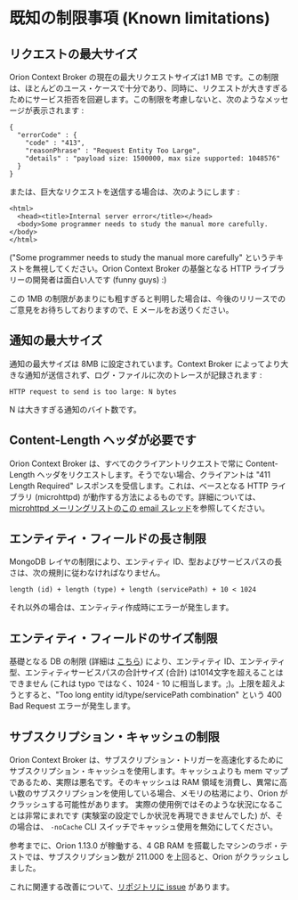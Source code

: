 # 既知の制限事項 (Known limitations)

## リクエストの最大サイズ

Orion Context Broker の現在の最大リクエストサイズは1 MB です。この制限は、ほとんどのユース・ケースで十分であり、同時に、リクエストが大きすぎるためにサービス拒否を回避します。この制限を考慮しないと、次のようなメッセージが表示されます :

```
{
  "errorCode" : {
    "code" : "413",
    "reasonPhrase" : "Request Entity Too Large",
    "details" : "payload size: 1500000, max size supported: 1048576"
  }
}
```

または、巨大なリクエストを送信する場合は、次のようにします :

    <html>
      <head><title>Internal server error</title></head>
      <body>Some programmer needs to study the manual more carefully.</body>
    </html>

("Some programmer needs to study the manual more carefully" というテキストを無視してください。Orion Context Broker の基盤となる HTTP ライブラリーの開発者は面白い人です (funny guys) :)

この 1MB の制限があまりにも粗すぎると判明した場合は、今後のリリースでのご意見をお待ちしておりますので、E メールをお送りください。


## 通知の最大サイズ

通知の最大サイズは 8MB に設定されています。Context Broker によってより大きな通知が送信されず、ログ・ファイルに次のトレースが記録されます :

    HTTP request to send is too large: N bytes

N は大きすぎる通知のバイト数です。

## Content-Length ヘッダが必要です

Orion Context Broker は、すべてのクライアントリクエストで常に Content-Length ヘッダをリクエストします。そうでない場合、クライアントは "411 Length Required" レスポンスを受信します。これは、ベースとなる HTTP ライブラリ (microhttpd) が動作する方法によるものです。詳細については、[microhttpd メーリングリストのこの email スレッド](http://lists.gnu.org/archive/html/libmicrohttpd/2014-01/msg00063.html)を参照してください。

## エンティティ・フィールドの長さ制限

MongoDB レイヤの制限により、エンティティ ID、型およびサービスパスの長さは、次の規則に従わなければなりません。

    length (id) + length (type) + length (servicePath) + 10 < 1024

それ以外の場合は、エンティティ作成時にエラーが発生します。

## エンティティ・フィールドのサイズ制限

基礎となる DB の制限 (詳細は [こちら](https://github.com/telefonicaid/fiware-orion/issues/1289)) により、エンティティ ID、エンティティ型、エンティティサービスパスの合計サイズ (合計) は1014文字を超えることはできません (これは typo ではなく、1024 - 10 に相当します。;)。上限を超えようとすると、"Too long entity id/type/servicePath combination" という 400 Bad Request エラーが発生します。

## サブスクリプション・キャッシュの制限

Orion Context Broker は、サブスクリプション・トリガーを高速化するためにサブスクリプション・キャッシュを使用します。キャッシュよりも mem マップであるため、実際は悪名です。そのキャッシュは RAM 領域を消費し、異常に高い数のサブスクリプションを使用している場合、メモリの枯渇により、Orion がクラッシュする可能性があります。 実際の使用例ではそのような状況になることは非常にまれです (実験室の設定でしか状況を再現できませんでした) が、その場合は、 `-noCache` CLI スイッチでキャッシュ使用を無効にしてください。

参考までに、Orion 1.13.0 が稼働する、4 GB RAM を搭載したマシンのラボ・テストでは、サブスクリプション数が 211.000 を上回ると、Orion がクラッシュしました。

これに関連する改善について、[リポジトリに issue](https://github.com/telefonicaid/fiware-orion/issues/2780) があります。
